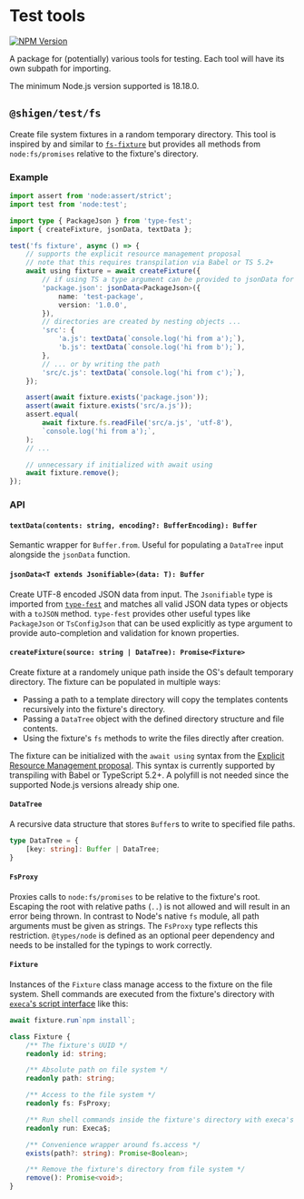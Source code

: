 # Test tools

[npm-image]: https://img.shields.io/npm/v/@shigen/test.svg
[npm-url]: https://npmjs.org/package/@shigen/test

[![NPM Version][npm-image]][npm-url]

A package for (potentially) various tools for testing. Each tool will have its own subpath for importing.

The minimum Node.js version supported is 18.18.0.

## `@shigen/test/fs`

Create file system fixtures in a random temporary directory. This tool is inspired by and similar to [`fs-fixture`](https://www.npmjs.com/package/fs-fixture) but provides all methods from `node:fs/promises` relative to the fixture's directory.

### Example

```ts
import assert from 'node:assert/strict';
import test from 'node:test';

import type { PackageJson } from 'type-fest';
import { createFixture, jsonData, textData };

test('fs fixture', async () => {
	// supports the explicit resource management proposal
	// note that this requires transpilation via Babel or TS 5.2+
	await using fixture = await createFixture({
		// if using TS a type argument can be provided to jsonData for auto-completion and strictness
		'package.json': jsonData<PackageJson>({
			name: 'test-package',
			version: '1.0.0',
		}),
		// directories are created by nesting objects ...
		'src': {
			'a.js': textData(`console.log('hi from a');`),
			'b.js': textData(`console.log('hi from b');`),
		},
		// ... or by writing the path
		'src/c.js': textData(`console.log('hi from c');`),
	});

	assert(await fixture.exists('package.json'));
	assert(await fixture.exists('src/a.js'));
	assert.equal(
		await fixture.fs.readFile('src/a.js', 'utf-8'),
		`console.log('hi from a');`,
	);
	// ...

	// unnecessary if initialized with await using
	await fixture.remove();
});
```

### API

#### `textData(contents: string, encoding?: BufferEncoding): Buffer`
Semantic wrapper for `Buffer.from`. Useful for populating a `DataTree` input alongside the `jsonData` function.

#### `jsonData<T extends Jsonifiable>(data: T): Buffer`
Create UTF-8 encoded JSON data from input. The `Jsonifiable` type is imported from [`type-fest`](https://www.npmjs.com/package/type-fest#json) and matches all valid JSON data types or objects with a `toJSON` method. `type-fest` provides other useful types like `PackageJson` or `TsConfigJson` that can be used explicitly as type argument to provide auto-completion and validation for known properties.

#### `createFixture(source: string | DataTree): Promise<Fixture>`
Create fixture at a randomely unique path inside the OS's default temporary directory. The fixture can be populated in multiple ways:

- Passing a path to a template directory will copy the templates contents recursively into the fixture's directory.
- Passing a `DataTree` object with the defined directory structure and file contents.
- Using the fixture's `fs` methods to write the files directly after creation.

The fixture can be initialized with the `await using` syntax from the [Explicit Resource Management proposal](https://github.com/tc39/proposal-explicit-resource-management). This syntax is currently supported by transpiling with Babel or TypeScript 5.2+. A polyfill is not needed since the supported Node.js versions already ship one.

#### `DataTree`
A recursive data structure that stores `Buffer`s to write to specified file paths.

```ts
type DataTree = {
	[key: string]: Buffer | DataTree;
}
```

#### `FsProxy`
Proxies calls to `node:fs/promises` to be relative to the fixture's root. Escaping the root with relative paths (`..`) is not allowed and will result in an error being thrown. In contrast to Node's native `fs` module, all path arguments must be given as strings. The `FsProxy` type reflects this restriction. `@types/node` is defined as an optional peer dependency and needs to be installed for the typings to work correctly.

#### `Fixture`
Instances of the `Fixture` class manage access to the fixture on the file system. Shell commands are executed from the fixture's directory with [`execa`'s script interface](https://github.com/sindresorhus/execa/blob/HEAD/docs/scripts.md) like this:

```js
await fixture.run`npm install`;
```

```ts
class Fixture {
	/** The fixture's UUID */
	readonly id: string;

	/** Absolute path on file system */
	readonly path: string;

	/** Access to the file system */
	readonly fs: FsProxy;

	/** Run shell commands inside the fixture's directory with execa's script interface */
	readonly run: Execa$;

	/** Convenience wrapper around fs.access */
	exists(path?: string): Promise<Boolean>;

	/** Remove the fixture's directory from file system */
	remove(): Promise<void>;
}
```
